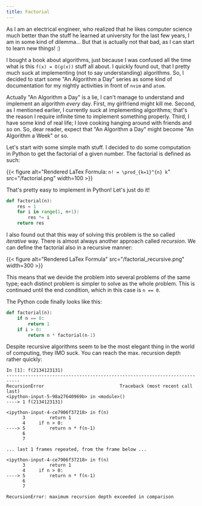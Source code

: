 ```yaml
---
title: Factorial
---
```


As I am an electrical engineer, who realized that he likes computer science much
better than the stuff he learned at university for the last few years, I am in
some kind of dilemma... But that is actually not that bad, as I can start to
learn new things! :)

I bought a book about algorithms, just because I was confused all the time what
is this `f(x) = O(g(x))` stuff all about. I quickly found out, that I
pretty much suck at implementing (not to say understanding) algorithms. So, I
decided to start some "An Algorithm a Day" series as some kind of documentation
for my nightly activities in front of `nvim` and `atom`.

Actually "An Algorithm a Day" is a lie, I can't manage to understand and
implement an algorithm _every_ day. First, my girlfriend might kill me. Second,
as I mentioned earlier, I currently suck at implementing algorithms; that's the
reason I require infinite time to implement something properly. Third, I have
some kind of real life; I love cooking hanging around with friends and so on.
So, dear reader, expect that "An Algorithm a Day" might become "An Algorithm a
Week" or so.

Let's start with some simple math stuff. I decided to do some computation in
Python to get the factorial of a given number. The factorial is defined as such:

{{< figure alt="Rendered LaTex Formula: `n! = \prod_{k=1}^{n} k`" src="/factorial.png" width=100 >}}

That's pretty easy to implement in Python! Let's just do it!

``` python
def factorial(n):
    res = 1
    for i in range(1, n+1):
        res *= i
    return res
```

I also found out that this way of solving this problem is the so called
_iterative_ way. There is almost always another approach called _recursion_.
We can define the factorial also in a recursive manner:

{{< figure alt="Rendered LaTex Formula" src="/factorial_recursive.png" width=300 >}}

This means that we devide the problem into several problems of the same type;
each distinct problem is simpler to solve as the whole problem. This is
continued until the end condition, which in this case is `n == 0`.

The Python code finally looks like this:

``` python
def factorial(n):
    if n == 0:
        return 1
    if i > 0:
        return n * factorial(n-1)
```

Despite recursive algorithms seem to be the most elegant thing in the world of
computing, they IMO suck. You can reach the max. recursion depth rather quickly:

```
In [1]: f(2134123131)
---------------------------------------------------------------------------
RecursionError                            Traceback (most recent call last)
<ipython-input-5-98a27640969b> in <module>()
----> 1 f(2134123131)

<ipython-input-4-ce7906f37218> in f(n)
      3         return 1
      4     if n > 0:
----> 5         return n * f(n-1)
      6
      7

... last 1 frames repeated, from the frame below ...

<ipython-input-4-ce7906f37218> in f(n)
      3         return 1
      4     if n > 0:
----> 5         return n * f(n-1)
      6
      7

RecursionError: maximum recursion depth exceeded in comparison
```
